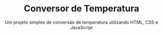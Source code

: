 <h1 align="center">Conversor de Temperatura</h1>
<p align="center">Um projeto simples de conversão de temperatura utilizando HTML, CSS e JavaScript</p>
